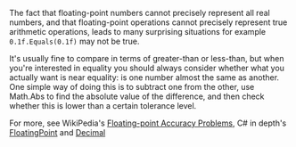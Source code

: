 The fact that floating-point numbers cannot precisely represent all real numbers, and that floating-point operations cannot precisely represent true arithmetic operations, leads to many surprising situations for example `0.1f.Equals(0.1f)` may not be true.

It's usually fine to compare in terms of greater-than or less-than, but when you're interested in equality you should always consider whether what you actually want is near equality: is one number almost the same as another. One simple way of doing this is to subtract one from the other, use Math.Abs to find the absolute value of the difference, and then check whether this is lower than a certain tolerance level.

For more, see WikiPedia's [Floating-point Accuracy Problems](https://en.wikipedia.org/wiki/Floating-point_arithmetic#Accuracy_problems), C\# in depth's [FloatingPoint](http://csharpindepth.com/Articles/General/FloatingPoint.aspx) and [Decimal](http://csharpindepth.com/Articles/General/Decimal.aspx)

